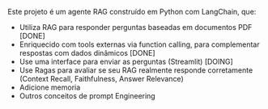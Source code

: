 Este projeto é um agente RAG construído em Python com LangChain, que:


- Utiliza RAG para responder perguntas baseadas em documentos PDF [DONE]
- Enriquecido com tools externas via function calling, para complementar respostas com dados dinâmicos [DONE]
- Use uma interface para enviar as perguntas (Streamlit) [DOING]
- Use Ragas para avaliar se seu RAG realmente responde corretamente (Context Recall, Faithfulness, Answer Relevance)
- Adicione memoria
- Outros conceitos de prompt Engineering